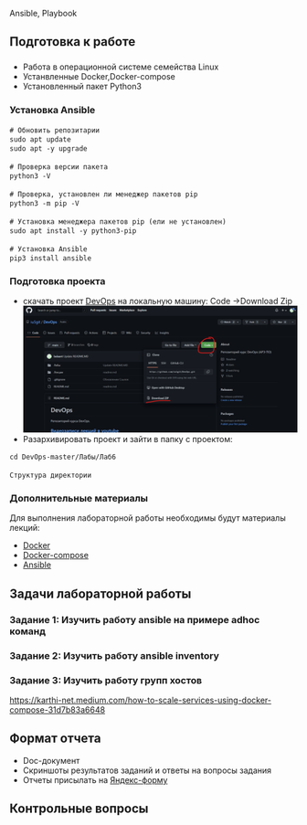 Ansible, Playbook


## Подготовка к работе
### 
- Работа в операционной системе семейства Linux
- Устанвленные Docker,Docker-compose
- Установленный пакет Python3

### Установка Ansible
```
# Обновить репозитарии
sudo apt update
sudo apt -y upgrade

# Проверка версии пакета
python3 -V

# Проверка, установлен ли менеджер пакетов pip
python3 -m pip -V

# Установка менеджера пакетов pip (ели не установлен)
sudo apt install -y python3-pip

# Установка Ansible
pip3 install ansible

```
### Подготовка проекта
  - скачать проект [DevOps](https://github.com/iu5git/DevOps) на локальную машину: Code ->Download Zip
  ![download.png](download.png)
  - Разархивировать проект и зайти в папку с проектом:
```
cd DevOps-master/Лабы/Лаб6

Структура директории

```

### Дополнительные материалы
Для выполнения лабораторной работы необходимы будут материалы лекций:
- [Docker](https://www.youtube.com/watch?v=WjRye2bByEw&list=PLLELLTvDgUQ-iwnE9coLhb-ynyZUGzW6q&index=2)
- [Docker-compose](https://www.youtube.com/watch?v=-bbxABMdHig&list=PLLELLTvDgUQ-iwnE9coLhb-ynyZUGzW6q&index=5)
- [Ansible](https://www.youtube.com/watch?v=59HZ6R6nYQ4&list=PLLELLTvDgUQ-iwnE9coLhb-ynyZUGzW6q&index=6)

## Задачи лабораторной работы
### Задание 1: Изучить работу ansible на примере adhoc команд



### Задание 2: Изучить работу ansible inventory

### Задание 3: Изучить работу групп хостов
https://karthi-net.medium.com/how-to-scale-services-using-docker-compose-31d7b83a6648

## Формат отчета
- Doc-документ
- Скриншоты результатов заданий и ответы на вопросы задания
- Отчеты присылать на [Яндекс-форму](https://forms.yandex.ru/u/63428b48921ce71d986818ef/)

## Контрольные вопросы
